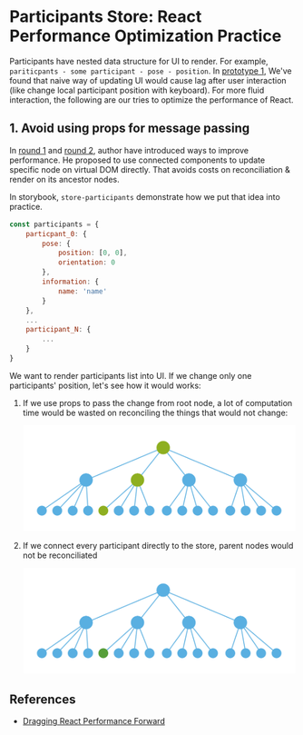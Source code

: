 # Participants Store: React Performance Optimization Practice

Participants have nested data structure for UI to render. For example,  `pariticpants - some participant - pose - position`. In [prototype 1](https://github.com/hasevr/jitsi-party), We've found that naive way of updating UI would cause lag after user interaction (like change local participant position with keyboard). For more fluid interaction, the following are our tries to optimize the performance of React.

## 1. Avoid using props for message passing
In [round 1](https://medium.com/@alexandereardon/performance-optimisations-for-react-applications-b453c597b191) and [round 2](https://medium.com/@alexandereardon/performance-optimisations-for-react-applications-round-2-2042e5c9af97), author have introduced ways to improve performance. He proposed to use connected components to update specific node on virtual DOM directly. That avoids costs on reconciliation & render on its ancestor nodes.

In storybook, `store-participants` demonstrate how we put that idea into practice.

```js
const participants = {
    particpant_0: {
        pose: {
            position: [0, 0],
            orientation: 0
        },
        information: {
            name: 'name'
        }
    },
    ...
    participant_N: {
        ...
    }
}
```

We want to render participants list into UI. If we change only one participants' position, let's see how it would works:

1. If we use props to pass the change from root node, a lot of computation time would be wasted on reconciling the things that would not change:

   ![render performance](./imgs/RenderPerformance2.png)

2. If we connect every participant directly to the store, parent nodes would not be reconciliated

   ![render performance 1](./imgs/RenderPerformance1.png)


## References
- [Dragging React Performance Forward](https://medium.com/@alexandereardon/dragging-react-performance-forward-688b30d40a33)
